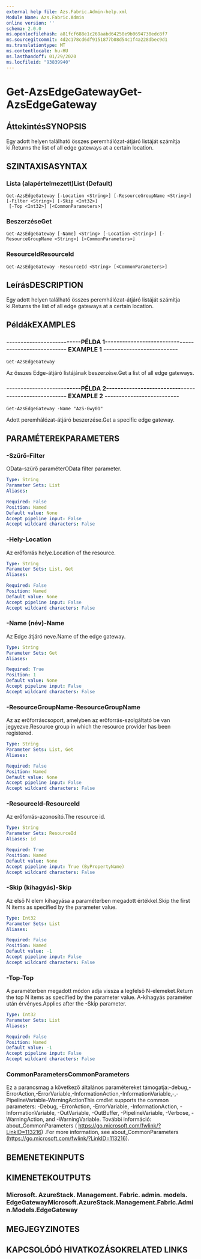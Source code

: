 ```yaml
---
external help file: Azs.Fabric.Admin-help.xml
Module Name: Azs.Fabric.Admin
online version: ''
schema: 2.0.0
ms.openlocfilehash: a81fcf688e1c269aabd64250e9b0694730edc8f7
ms.sourcegitcommit: 4d2c178cd6df9151877b08d54c1f4a228dbec9d1
ms.translationtype: MT
ms.contentlocale: hu-HU
ms.lasthandoff: 01/29/2020
ms.locfileid: "93839940"
---
```

# <span data-ttu-id="9b92e-101">Get-AzsEdgeGateway</span><span class="sxs-lookup"><span data-stu-id="9b92e-101">Get-AzsEdgeGateway</span></span>

## <span data-ttu-id="9b92e-102">Áttekintés</span><span class="sxs-lookup"><span data-stu-id="9b92e-102">SYNOPSIS</span></span>
<span data-ttu-id="9b92e-103">Egy adott helyen található összes peremhálózat-átjáró listáját számítja ki.</span><span class="sxs-lookup"><span data-stu-id="9b92e-103">Returns the list of all edge gateways at a certain location.</span></span>

## <span data-ttu-id="9b92e-104">SZINTAXISA</span><span class="sxs-lookup"><span data-stu-id="9b92e-104">SYNTAX</span></span>

### <span data-ttu-id="9b92e-105">Lista (alapértelmezett)</span><span class="sxs-lookup"><span data-stu-id="9b92e-105">List (Default)</span></span>
```
Get-AzsEdgeGateway [-Location <String>] [-ResourceGroupName <String>] [-Filter <String>] [-Skip <Int32>]
 [-Top <Int32>] [<CommonParameters>]
```

### <span data-ttu-id="9b92e-106">Beszerzése</span><span class="sxs-lookup"><span data-stu-id="9b92e-106">Get</span></span>
```
Get-AzsEdgeGateway [-Name] <String> [-Location <String>] [-ResourceGroupName <String>] [<CommonParameters>]
```

### <span data-ttu-id="9b92e-107">ResourceId</span><span class="sxs-lookup"><span data-stu-id="9b92e-107">ResourceId</span></span>
```
Get-AzsEdgeGateway -ResourceId <String> [<CommonParameters>]
```

## <span data-ttu-id="9b92e-108">Leírás</span><span class="sxs-lookup"><span data-stu-id="9b92e-108">DESCRIPTION</span></span>
<span data-ttu-id="9b92e-109">Egy adott helyen található összes peremhálózat-átjáró listáját számítja ki.</span><span class="sxs-lookup"><span data-stu-id="9b92e-109">Returns the list of all edge gateways at a certain location.</span></span>

## <span data-ttu-id="9b92e-110">Példák</span><span class="sxs-lookup"><span data-stu-id="9b92e-110">EXAMPLES</span></span>

### <span data-ttu-id="9b92e-111">--------------------------PÉLDA 1--------------------------</span><span class="sxs-lookup"><span data-stu-id="9b92e-111">-------------------------- EXAMPLE 1 --------------------------</span></span>
```
Get-AzsEdgeGateway
```

<span data-ttu-id="9b92e-112">Az összes Edge-átjáró listájának beszerzése.</span><span class="sxs-lookup"><span data-stu-id="9b92e-112">Get a list of all edge gateways.</span></span>

### <span data-ttu-id="9b92e-113">--------------------------PÉLDA 2--------------------------</span><span class="sxs-lookup"><span data-stu-id="9b92e-113">-------------------------- EXAMPLE 2 --------------------------</span></span>
```
Get-AzsEdgeGateway -Name "AzS-Gwy01"
```

<span data-ttu-id="9b92e-114">Adott peremhálózat-átjáró beszerzése.</span><span class="sxs-lookup"><span data-stu-id="9b92e-114">Get a specific edge gateway.</span></span>

## <span data-ttu-id="9b92e-115">PARAMÉTEREK</span><span class="sxs-lookup"><span data-stu-id="9b92e-115">PARAMETERS</span></span>

### <span data-ttu-id="9b92e-116">-Szűrő</span><span class="sxs-lookup"><span data-stu-id="9b92e-116">-Filter</span></span>
<span data-ttu-id="9b92e-117">OData-szűrő paraméter</span><span class="sxs-lookup"><span data-stu-id="9b92e-117">OData filter parameter.</span></span>

```yaml
Type: String
Parameter Sets: List
Aliases: 

Required: False
Position: Named
Default value: None
Accept pipeline input: False
Accept wildcard characters: False
```

### <span data-ttu-id="9b92e-118">-Hely</span><span class="sxs-lookup"><span data-stu-id="9b92e-118">-Location</span></span>
<span data-ttu-id="9b92e-119">Az erőforrás helye.</span><span class="sxs-lookup"><span data-stu-id="9b92e-119">Location of the resource.</span></span>

```yaml
Type: String
Parameter Sets: List, Get
Aliases: 

Required: False
Position: Named
Default value: None
Accept pipeline input: False
Accept wildcard characters: False
```

### <span data-ttu-id="9b92e-120">-Name (név)</span><span class="sxs-lookup"><span data-stu-id="9b92e-120">-Name</span></span>
<span data-ttu-id="9b92e-121">Az Edge átjáró neve.</span><span class="sxs-lookup"><span data-stu-id="9b92e-121">Name of the edge gateway.</span></span>

```yaml
Type: String
Parameter Sets: Get
Aliases: 

Required: True
Position: 1
Default value: None
Accept pipeline input: False
Accept wildcard characters: False
```

### <span data-ttu-id="9b92e-122">-ResourceGroupName</span><span class="sxs-lookup"><span data-stu-id="9b92e-122">-ResourceGroupName</span></span>
<span data-ttu-id="9b92e-123">Az az erőforráscsoport, amelyben az erőforrás-szolgáltató be van jegyezve.</span><span class="sxs-lookup"><span data-stu-id="9b92e-123">Resource group in which the resource provider has been registered.</span></span>

```yaml
Type: String
Parameter Sets: List, Get
Aliases: 

Required: False
Position: Named
Default value: None
Accept pipeline input: False
Accept wildcard characters: False
```

### <span data-ttu-id="9b92e-124">-ResourceId</span><span class="sxs-lookup"><span data-stu-id="9b92e-124">-ResourceId</span></span>
<span data-ttu-id="9b92e-125">Az erőforrás-azonosító.</span><span class="sxs-lookup"><span data-stu-id="9b92e-125">The resource id.</span></span>

```yaml
Type: String
Parameter Sets: ResourceId
Aliases: id

Required: True
Position: Named
Default value: None
Accept pipeline input: True (ByPropertyName)
Accept wildcard characters: False
```

### <span data-ttu-id="9b92e-126">-Skip (kihagyás)</span><span class="sxs-lookup"><span data-stu-id="9b92e-126">-Skip</span></span>
<span data-ttu-id="9b92e-127">Az első N elem kihagyása a paraméterben megadott értékkel.</span><span class="sxs-lookup"><span data-stu-id="9b92e-127">Skip the first N items as specified by the parameter value.</span></span>

```yaml
Type: Int32
Parameter Sets: List
Aliases: 

Required: False
Position: Named
Default value: -1
Accept pipeline input: False
Accept wildcard characters: False
```

### <span data-ttu-id="9b92e-128">-Top</span><span class="sxs-lookup"><span data-stu-id="9b92e-128">-Top</span></span>
<span data-ttu-id="9b92e-129">A paraméterben megadott módon adja vissza a legfelső N-elemeket.</span><span class="sxs-lookup"><span data-stu-id="9b92e-129">Return the top N items as specified by the parameter value.</span></span>
<span data-ttu-id="9b92e-130">A-kihagyás paraméter után érvényes.</span><span class="sxs-lookup"><span data-stu-id="9b92e-130">Applies after the -Skip parameter.</span></span>

```yaml
Type: Int32
Parameter Sets: List
Aliases: 

Required: False
Position: Named
Default value: -1
Accept pipeline input: False
Accept wildcard characters: False
```

### <span data-ttu-id="9b92e-131">CommonParameters</span><span class="sxs-lookup"><span data-stu-id="9b92e-131">CommonParameters</span></span>
<span data-ttu-id="9b92e-132">Ez a parancsmag a következő általános paramétereket támogatja:-debug,-ErrorAction,-ErrorVariable,-InformationAction,-InformationVariable,-,-PipelineVariable-WarningAction</span><span class="sxs-lookup"><span data-stu-id="9b92e-132">This cmdlet supports the common parameters: -Debug, -ErrorAction, -ErrorVariable, -InformationAction, -InformationVariable, -OutVariable, -OutBuffer, -PipelineVariable, -Verbose, -WarningAction, and -WarningVariable.</span></span> <span data-ttu-id="9b92e-133">További információ: about_CommonParameters ( https://go.microsoft.com/fwlink/?LinkID=113216) .</span><span class="sxs-lookup"><span data-stu-id="9b92e-133">For more information, see about_CommonParameters (https://go.microsoft.com/fwlink/?LinkID=113216).</span></span>

## <span data-ttu-id="9b92e-134">BEMENETEK</span><span class="sxs-lookup"><span data-stu-id="9b92e-134">INPUTS</span></span>

## <span data-ttu-id="9b92e-135">KIMENETEK</span><span class="sxs-lookup"><span data-stu-id="9b92e-135">OUTPUTS</span></span>

### <span data-ttu-id="9b92e-136">Microsoft. AzureStack. Management. Fabric. admin. models. EdgeGateway</span><span class="sxs-lookup"><span data-stu-id="9b92e-136">Microsoft.AzureStack.Management.Fabric.Admin.Models.EdgeGateway</span></span>

## <span data-ttu-id="9b92e-137">MEGJEGYZI</span><span class="sxs-lookup"><span data-stu-id="9b92e-137">NOTES</span></span>

## <span data-ttu-id="9b92e-138">KAPCSOLÓDÓ HIVATKOZÁSOK</span><span class="sxs-lookup"><span data-stu-id="9b92e-138">RELATED LINKS</span></span>


